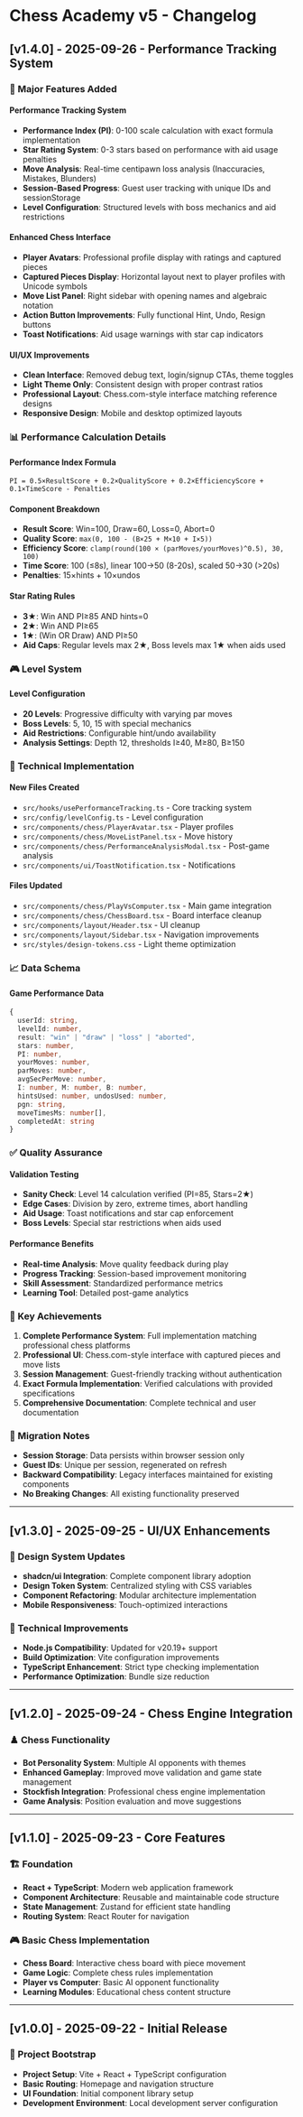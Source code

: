 # Chess Academy v5 - Changelog

## [v1.4.0] - 2025-09-26 - Performance Tracking System

### 🚀 Major Features Added

#### Performance Tracking System
- **Performance Index (PI)**: 0-100 scale calculation with exact formula implementation
- **Star Rating System**: 0-3 stars based on performance with aid usage penalties
- **Move Analysis**: Real-time centipawn loss analysis (Inaccuracies, Mistakes, Blunders)
- **Session-Based Progress**: Guest user tracking with unique IDs and sessionStorage
- **Level Configuration**: Structured levels with boss mechanics and aid restrictions

#### Enhanced Chess Interface
- **Player Avatars**: Professional profile display with ratings and captured pieces
- **Captured Pieces Display**: Horizontal layout next to player profiles with Unicode symbols
- **Move List Panel**: Right sidebar with opening names and algebraic notation
- **Action Button Improvements**: Fully functional Hint, Undo, Resign buttons
- **Toast Notifications**: Aid usage warnings with star cap indicators

#### UI/UX Improvements
- **Clean Interface**: Removed debug text, login/signup CTAs, theme toggles
- **Light Theme Only**: Consistent design with proper contrast ratios
- **Professional Layout**: Chess.com-style interface matching reference designs
- **Responsive Design**: Mobile and desktop optimized layouts

### 📊 Performance Calculation Details

#### Performance Index Formula
```
PI = 0.5×ResultScore + 0.2×QualityScore + 0.2×EfficiencyScore + 0.1×TimeScore - Penalties
```

#### Component Breakdown
- **Result Score**: Win=100, Draw=60, Loss=0, Abort=0
- **Quality Score**: `max(0, 100 - (B×25 + M×10 + I×5))`
- **Efficiency Score**: `clamp(round(100 × (parMoves/yourMoves)^0.5), 30, 100)`
- **Time Score**: 100 (≤8s), linear 100→50 (8-20s), scaled 50→30 (>20s)
- **Penalties**: 15×hints + 10×undos

#### Star Rating Rules
- **3★**: Win AND PI≥85 AND hints=0
- **2★**: Win AND PI≥65
- **1★**: (Win OR Draw) AND PI≥50
- **Aid Caps**: Regular levels max 2★, Boss levels max 1★ when aids used

### 🎮 Level System

#### Level Configuration
- **20 Levels**: Progressive difficulty with varying par moves
- **Boss Levels**: 5, 10, 15 with special mechanics
- **Aid Restrictions**: Configurable hint/undo availability
- **Analysis Settings**: Depth 12, thresholds I≥40, M≥80, B≥150

### 🔧 Technical Implementation

#### New Files Created
- `src/hooks/usePerformanceTracking.ts` - Core tracking system
- `src/config/levelConfig.ts` - Level configuration
- `src/components/chess/PlayerAvatar.tsx` - Player profiles
- `src/components/chess/MoveListPanel.tsx` - Move history
- `src/components/chess/PerformanceAnalysisModal.tsx` - Post-game analysis
- `src/components/ui/ToastNotification.tsx` - Notifications

#### Files Updated
- `src/components/chess/PlayVsComputer.tsx` - Main game integration
- `src/components/chess/ChessBoard.tsx` - Board interface cleanup
- `src/components/layout/Header.tsx` - UI cleanup
- `src/components/layout/Sidebar.tsx` - Navigation improvements
- `src/styles/design-tokens.css` - Light theme optimization

### 📈 Data Schema

#### Game Performance Data
```typescript
{
  userId: string,
  levelId: number,
  result: "win" | "draw" | "loss" | "aborted",
  stars: number,
  PI: number,
  yourMoves: number,
  parMoves: number,
  avgSecPerMove: number,
  I: number, M: number, B: number,
  hintsUsed: number, undosUsed: number,
  pgn: string,
  moveTimesMs: number[],
  completedAt: string
}
```

### ✅ Quality Assurance

#### Validation Testing
- **Sanity Check**: Level 14 calculation verified (PI=85, Stars=2★)
- **Edge Cases**: Division by zero, extreme times, abort handling
- **Aid Usage**: Toast notifications and star cap enforcement
- **Boss Levels**: Special star restrictions when aids used

#### Performance Benefits
- **Real-time Analysis**: Move quality feedback during play
- **Progress Tracking**: Session-based improvement monitoring
- **Skill Assessment**: Standardized performance metrics
- **Learning Tool**: Detailed post-game analytics

### 🎯 Key Achievements

1. **Complete Performance System**: Full implementation matching professional chess platforms
2. **Professional UI**: Chess.com-style interface with captured pieces and move lists
3. **Session Management**: Guest-friendly tracking without authentication
4. **Exact Formula Implementation**: Verified calculations with provided specifications
5. **Comprehensive Documentation**: Complete technical and user documentation

### 🔄 Migration Notes

- **Session Storage**: Data persists within browser session only
- **Guest IDs**: Unique per session, regenerated on refresh
- **Backward Compatibility**: Legacy interfaces maintained for existing components
- **No Breaking Changes**: All existing functionality preserved

---

## [v1.3.0] - 2025-09-25 - UI/UX Enhancements

### 🎨 Design System Updates
- **shadcn/ui Integration**: Complete component library adoption
- **Design Token System**: Centralized styling with CSS variables
- **Component Refactoring**: Modular architecture implementation
- **Mobile Responsiveness**: Touch-optimized interactions

### 🔧 Technical Improvements
- **Node.js Compatibility**: Updated for v20.19+ support
- **Build Optimization**: Vite configuration improvements
- **TypeScript Enhancement**: Strict type checking implementation
- **Performance Optimization**: Bundle size reduction

---

## [v1.2.0] - 2025-09-24 - Chess Engine Integration

### ♟️ Chess Functionality
- **Bot Personality System**: Multiple AI opponents with themes
- **Enhanced Gameplay**: Improved move validation and game state management
- **Stockfish Integration**: Professional chess engine implementation
- **Game Analysis**: Position evaluation and move suggestions

---

## [v1.1.0] - 2025-09-23 - Core Features

### 🏗️ Foundation
- **React + TypeScript**: Modern web application framework
- **Component Architecture**: Reusable and maintainable code structure
- **State Management**: Zustand for efficient state handling
- **Routing System**: React Router for navigation

### 🎮 Basic Chess Implementation
- **Chess Board**: Interactive chess board with piece movement
- **Game Logic**: Complete chess rules implementation
- **Player vs Computer**: Basic AI opponent functionality
- **Learning Modules**: Educational chess content structure

---

## [v1.0.0] - 2025-09-22 - Initial Release

### 🚀 Project Bootstrap
- **Project Setup**: Vite + React + TypeScript configuration
- **Basic Routing**: Homepage and navigation structure
- **UI Foundation**: Initial component library setup
- **Development Environment**: Local development server configuration